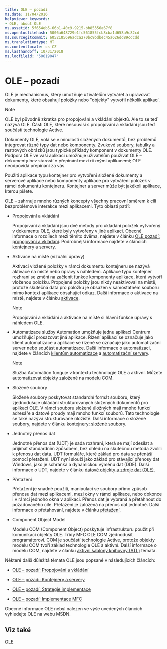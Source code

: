 ```yaml
---
title: OLE – pozadí
ms.date: 11/04/2016
helpviewer_keywords:
- OLE, about OLE
ms.assetid: 5f654eb5-66b1-40c9-9215-bb85356a67f8
ms.openlocfilehash: 5006a648729e1fc561855fcb8cba1d658a9c82cd
ms.sourcegitcommit: 6052185696adca270bc9bdbec45a626dd89cdcdd
ms.translationtype: MT
ms.contentlocale: cs-CZ
ms.lasthandoff: 10/31/2018
ms.locfileid: "50619047"
---
```

# <a name="ole-background"></a>OLE – pozadí

OLE je mechanismus, který umožňuje uživatelům vytvářet a upravovat dokumenty, které obsahují položky nebo "objekty" vytvořil několik aplikací.

> [!NOTE]
>  OLE byl původně zkratka pro propojování a vkládání objektů. Ale to se teď nazývá OLE. Části OLE, které nesouvisí s propojování a vkládání jsou teď součástí technologie Active.

Dokumenty OLE, volá se v minulosti složených dokumentů, bez problémů integrovat různé typy dat nebo komponenty. Zvukové soubory, tabulky a rastrových obrázků jsou typické příklady komponent v dokumenty OLE. Podpora OLE ve vaší aplikaci umožňuje uživatelům používat OLE – dokumenty bez starostí o přepínání mezi různými aplikacemi; OLE neodpovídá přepínání za vás.

Použití aplikace typu kontejner pro vytvoření složené dokumenty a serverové aplikace nebo komponenty aplikace pro vytváření položek v rámci dokumentu kontejneru. Kontejner a server může být jakékoli aplikace, kterou píšete.

OLE – zahrnuje mnoho různých koncepty všechny pracovní směrem k cíli bezproblémové interakce mezi aplikacemi. Tyto oblasti patří:

- Propojování a vkládání

   Propojování a vkládání jsou dvě metody pro ukládání položek vytvořený v dokumentu OLE, které byly vytvořeny v jiné aplikaci. Obecné informace o rozdílech mezi těmito dvěma, najdete v článku [OLE pozadí: propojování a vkládání](../mfc/ole-background-linking-and-embedding.md). Podrobnější informace najdete v článcích [kontejnery](../mfc/containers.md) a [servery](../mfc/servers.md).

- Aktivace na místě (vizuální úpravy)

   Aktivaci vložené položky v rámci dokumentu kontejneru se nazývá aktivace na místě nebo úpravy s náhledem. Aplikace typu kontejner rozhraní se změní na začlenit funkce komponenty aplikace, která vytvoří vloženou položku. Propojené položky jsou nikdy neaktivoval na místě, protože skutečná data pro položku je obsažen v samostatném souboru mimo kontext aplikace obsahující odkaz. Další informace o aktivace na místě, najdete v článku [aktivace](../mfc/activation-cpp.md).

   > [!NOTE]
   > Propojování a vkládání a aktivace na místě si hlavní funkce úpravy s náhledem OLE.

- Automatizace služby Automation umožňuje jednu aplikaci Centrum umožňující prosazovat jiná aplikace. Řízení aplikací se označuje jako klient automatizace a aplikace se řízené se označuje jako automatizační server nebo součást automatizace. Další informace o automatizaci, najdete v článcích [klientům automatizace](../mfc/automation-clients.md) a [automatizační servery](../mfc/automation-servers.md).

   > [!NOTE]
   > Služba Automation funguje v kontextu technologie OLE a aktivní. Můžete automatizovat objekty založené na modelu COM.

- Složené soubory

   Složené soubory poskytovat standardní formát souboru, který zjednodušuje ukládání strukturovaných složených dokumentů pro aplikací OLE. V rámci souboru složené úložných mají mnoho funkcí adresáře a datové proudy mají mnoho funkcí souborů. Tato technologie se také nazývá strukturované úložiště. Další informace o složené soubory, najdete v článku [kontejnery: složené soubory](../mfc/containers-compound-files.md).

- Jednotný přenos dat

   Jednotné přenos dat (UDT) je sada rozhraní, která se mají odesílat a přijímat standardním způsobem, bez ohledu na skutečnou metoda zvolili k přenosu dat data. UDT formuláře, které základ pro data se přenáší pomocí přetažení. UDT nyní slouží jako základ pro stávající přenosy dat Windows, jako je schránka a dynamickou výměnu dat (DDE). Další informace o UDT, najdete v článku [datové objekty a zdroje dat (OLE)](../mfc/data-objects-and-data-sources-ole.md).

- Přetažení

   Přetažení je snadné použití, manipulaci se soubory přímo způsob přenosu dat mezi aplikacemi, mezi okny v rámci aplikace, nebo dokonce i v rámci jednoho okna v aplikaci. Přenos dat je vybraná a přetáhnout do požadovaného cíle. Přetažení je založená na přenos dat jednotné. Další informace o přetahování, najdete v článku [přetažení](../mfc/drag-and-drop-ole.md).

- Component Object Model

   Modelu COM (Component Object) poskytuje infrastrukturu použít při komunikaci objekty OLE. Třídy MFC OLE COM zjednodušit programátorovi. COM je součástí technologie Active, protože objekty modelu COM tvoří základ technologie OLE a aktivní. Další informace o modelu COM, najdete v článku [aktivní šablony knihovny (ATL)](../atl/active-template-library-atl-concepts.md) témata.

Některé další důležitá témata OLE jsou popsané v následujících článcích:

- [OLE – pozadí: Propojování a vkládání](../mfc/ole-background-linking-and-embedding.md)

- [OLE – pozadí: Kontejnery a servery](../mfc/ole-background-containers-and-servers.md)

- [OLE – pozadí: Strategie implementace](../mfc/ole-background-implementation-strategies.md)

- [OLE – pozadí: Implementace MFC](../mfc/ole-background-mfc-implementation.md)

Obecné informace OLE nebyl nalezen ve výše uvedených článcích vyhledejte OLE na webu MSDN.

## <a name="see-also"></a>Viz také

[OLE](../mfc/ole-in-mfc.md)

